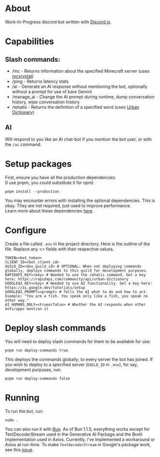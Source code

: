 # About
Work-In-Progress discord bot written with [Discord.js](https://discord.js.org/).  

# Capabilities
## Slash commands:
- /mc        - Returns information about the specified Minecraft server (uses [mcsrvstat](https://api.mcsrvstat.us/))
- /ping      - Returns latency stats
- /ai        - Generate an AI response without mentioning the bot, optionally without a prompt for use of bare Gemini
- /manage_ai - Change the AI prompt during runtime, dump conversation history, wipe conversation history
- /whatis    - Returns the definition of a specified word (uses [Urban Dictionary](https://rapidapi.com/community/api/urban-dictionary))  
## AI
Will respond to you like an AI chat-bot if you mention the bot user, or with the `/ai` command.

# Setup packages
First, ensure you have all the production dependencies:  
(I use pnpm, you could substitute it for npm)  
```
pnpm install --production
```
You may encounter errors with installing the optional dependencies. This is okay. They are not required, just used to improve performance.  
Learn more about these dependencies [here](https://discord.js.org/docs/packages/discord.js/main).

# Configure

Create a file called `.env` in the project directory.
Here is the outline of the file. Replace any <> fields with their respective values.
```
TOKEN=<bot_token>
CLIENT_ID=<bot_client_id>
GUILD_ID=<dev_guild_id> # OPTIONAL: When not deploying commands globally, deploys commands to this guild for development purposes.
RAPIDAPI_KEY=<key> # Needed to use the /whatis command. Get a key here: https://rapidapi.com/community/api/urban-dictionary
GOOGLEAI_KEY=<key> # Needed to use AI functionality. Get a key here: https://ai.google.dev/tutorials/setup
GOOGLEAI_PROMPT=<prompt> # Tells the AI what to do and how to act. Example: "You are a fish. You speak only like a fish, you speak no other way."
AI_HUMANS_ONLY=<trueorfalse> # Whether the AI responds when other bots/apps mention it
```

# Deploy slash commands
You will need to deploy slash commands for them to be available for use:
```
pnpm run deploy-commands true
```
This deploys the commands globally; to every server the bot has joined.
If you wish to deploy to a specified server (`GUILD_ID` in `.env`), for say, development purposes, run:
```
pnpm run deploy-commands false
```

# Running
To run the bot, run:
```
node .
```
You can also run it with [Bun](https://bun.sh/).
As of Bun 1.1.5, everything works except for TextDecoderStream used in the Generative AI Package and the Brotli implementation used in Axios.
Currently, i've implemented a workaround or Axios at run-time. To make `TextDecoderStream` in Google's package work, see this [issue](https://github.com/oven-sh/bun/issues/5648#issuecomment-1824093837).
